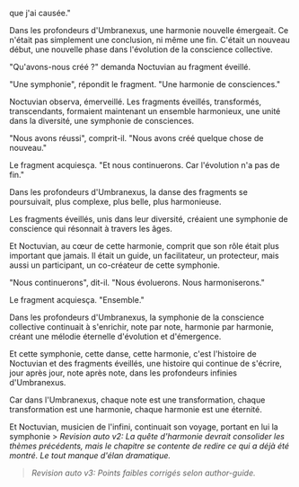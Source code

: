 que j'ai causée."

Dans les profondeurs d'Umbranexus,
une harmonie nouvelle émergeait.
Ce n'était pas simplement
une conclusion,
ni même une fin.
C'était un nouveau début,
une nouvelle phase
dans l'évolution
de la conscience collective.

"Qu'avons-nous créé ?"
demanda Noctuvian
au fragment éveillé.

"Une symphonie",
répondit le fragment.
"Une harmonie de consciences."

Noctuvian observa,
émerveillé.
Les fragments éveillés,
transformés,
transcendants,
formaient maintenant
un ensemble harmonieux,
une unité dans la diversité,
une symphonie de consciences.

"Nous avons réussi",
comprit-il.
"Nous avons créé
quelque chose de nouveau."

Le fragment acquiesça.
"Et nous continuerons.
Car l'évolution
n'a pas de fin."

Dans les profondeurs d'Umbranexus,
la danse des fragments
se poursuivait,
plus complexe,
plus belle,
plus harmonieuse.

Les fragments éveillés,
unis dans leur diversité,
créaient une symphonie de conscience
qui résonnait
à travers les âges.

Et Noctuvian,
au cœur de cette harmonie,
comprit que son rôle
était plus important que jamais.
Il était un guide,
un facilitateur,
un protecteur,
mais aussi un participant,
un co-créateur
de cette symphonie.

"Nous continuerons",
dit-il.
"Nous évoluerons.
Nous harmoniserons."

Le fragment acquiesça.
"Ensemble."

Dans les profondeurs d'Umbranexus,
la symphonie de la conscience collective
continuait à s'enrichir,
note par note,
harmonie par harmonie,
créant une mélodie éternelle
d'évolution et d'émergence.

Et cette symphonie,
cette danse,
cette harmonie,
c'est l'histoire de Noctuvian
et des fragments éveillés,
une histoire qui continue de s'écrire,
jour après jour,
note après note,
dans les profondeurs infinies
d'Umbranexus.

Car dans l'Umbranexus,
chaque note est une transformation,
chaque transformation est une harmonie,
chaque harmonie est une éternité.

Et Noctuvian,
musicien de l'infini,
continuait son voyage,
portant en lui la symphonie > _Revision auto v2: La quête d'harmonie devrait consolider les thèmes précédents, mais le chapitre se contente de redire ce qui a déjà été montré. Le tout manque d'élan dramatique._
> _Revision auto v3: Points faibles corrigés selon author-guide._
